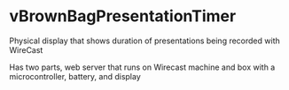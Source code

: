 # vBrownBagPresentationTimer
Physical display that shows duration of presentations being recorded with WireCast

Has two parts, web server that runs on Wirecast machine and box with a microcontroller, battery, and display
